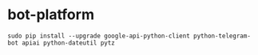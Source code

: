 # bot-platform

`sudo pip install --upgrade google-api-python-client python-telegram-bot apiai python-dateutil pytz`
